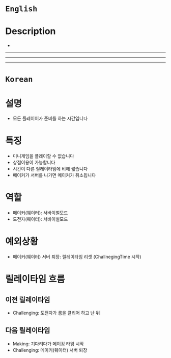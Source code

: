 # `English`
# Description
- 
---
---
---
# `Korean`
# 설명
- 모든 플레이어가 준비를 하는 시간입니다

# 특징
- 미니게임을 플레이할 수 없습니다
- 상점이용이 가능합니다
- 시간이 다른 릴레이타임에 비해 짧습니다
- 메이커가 서버를 나가면 메이커가 취소됩니다

# 역할
- 메이커(웨이터): 서바이벌모드
- 도전자(웨이터): 서바이벌모드

# 예외상황
- 메이커(웨이터) 서버 퇴장: 릴레이타임 리셋 (ChallnegingTime 시작)

# 릴레이타임 흐름
## 이전 릴레이타임
- Challenging: 도전자가 룸을 클리어 하고 난 뒤

## 다음 릴레이타임
- Making: 기다리다가 메이킹 타임 시작
- Challenging: 메이커(웨이터) 서버 퇴장
